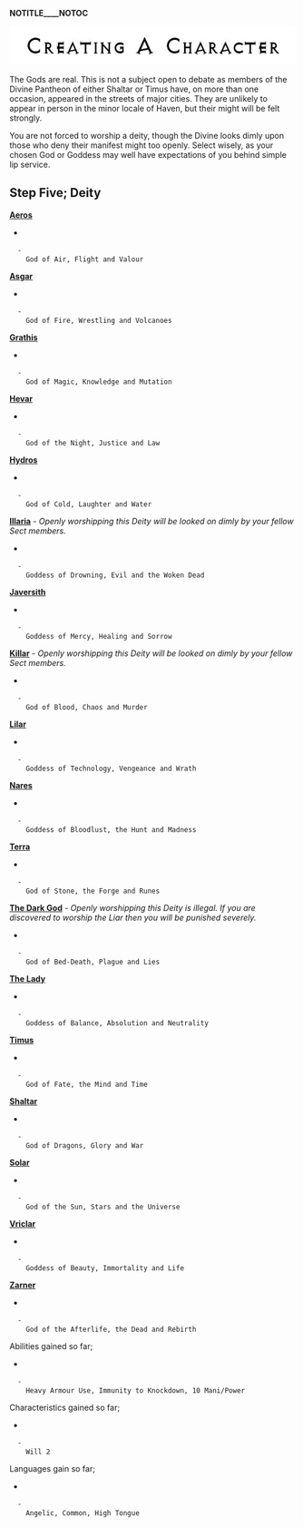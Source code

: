 __NOTITLE____NOTOC__

<div class="center" style="width: auto; margin-left: auto; margin-right: auto;">

![<File:CharGen.jpg>](CharGen.jpg "File:CharGen.jpg")

</div>

The Gods are real. This is not a subject open to debate as members of
the Divine Pantheon of either Shaltar or Timus have, on more than one
occasion, appeared in the streets of major cities. They are unlikely to
appear in person in the minor locale of Haven, but their might will be
felt strongly.

You are not forced to worship a deity, though the Divine looks dimly
upon those who deny their manifest might too openly. Select wisely, as
your chosen God or Goddess may well have expectations of you behind
simple lip service.

## **Step Five; Deity**

**[Aeros](GoldAngelWarriorCA "wikilink")**

  -

      -
        God of Air, Flight and Valour

**[Asgar](GoldAngelWarriorCAs "wikilink")**

  -

      -
        God of Fire, Wrestling and Volcanoes

**[Grathis](GoldAngelWarriorCG "wikilink")**

  -

      -
        God of Magic, Knowledge and Mutation

**[Hevar](GoldAngelWarriorCH "wikilink")**

  -

      -
        God of the Night, Justice and Law

**[Hydros](GoldAngelWarriorCHy "wikilink")**

  -

      -
        God of Cold, Laughter and Water

**[Illaria](GoldAngelWarriorCI "wikilink")** - *Openly worshipping this
Deity will be looked on dimly by your fellow Sect members.*

  -

      -
        Goddess of Drowning, Evil and the Woken Dead

**[Javersith](GoldAngelWarriorCJ "wikilink")**

  -

      -
        Goddess of Mercy, Healing and Sorrow

**[Killar](GoldAngelWarriorCK "wikilink")** - *Openly worshipping this
Deity will be looked on dimly by your fellow Sect members.*

  -

      -
        God of Blood, Chaos and Murder

**[Lilar](GoldAngelWarriorCL "wikilink")**

  -

      -
        Goddess of Technology, Vengeance and Wrath

**[Nares](GoldAngelWarriorCN "wikilink")**

  -

      -
        Goddess of Bloodlust, the Hunt and Madness

**[Terra](GoldAngelWarriorCT "wikilink")**

  -

      -
        God of Stone, the Forge and Runes

**[The Dark God](GoldAngelWarriorCDG "wikilink")** - *Openly worshipping
this Deity is illegal. If you are discovered to worship the Liar then
you will be punished severely.*

  -

      -
        God of Bed-Death, Plague and Lies

**[The Lady](GoldAngelWarriorCTL "wikilink")**

  -

      -
        Goddess of Balance, Absolution and Neutrality

**[Timus](GoldAngelWarriorCT "wikilink")**

  -

      -
        God of Fate, the Mind and Time

**[Shaltar](GoldAngelWarriorCS "wikilink")**

  -

      -
        God of Dragons, Glory and War

**[Solar](GoldAngelWarriorCSo "wikilink")**

  -

      -
        God of the Sun, Stars and the Universe

**[Vriclar](GoldAngelWarriorCV "wikilink")**

  -

      -
        Goddess of Beauty, Immortality and Life

**[Zarner](GoldAngelWarriorCZ "wikilink")**

  -

      -
        God of the Afterlife, the Dead and Rebirth

Abilities gained so far;

  -

      -
        Heavy Armour Use, Immunity to Knockdown, 10 Mani/Power

Characteristics gained so far;

  -

      -
        Will 2

Languages gain so far;

  -

      -
        Angelic, Common, High Tongue